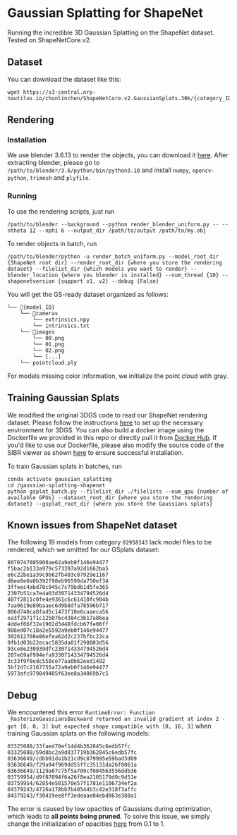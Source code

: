 # Gaussian Splatting for ShapeNet
Running the incredible 3D Gaussian Splatting on the ShapeNet dataset. Tested on ShapeNetCore.v2.

## Dataset
You can download the dataset like this:
```
wget https://s3-central.nrp-nautilus.io/chunlinchen/ShapeNetCore.v2.GaussianSplats.30k/{category_ID}.zip
```

## Rendering
### Installation
We use blender 3.6.13 to render the objects, you can download it [here](https://mirrors.ocf.berkeley.edu/blender/release/Blender3.6/blender-3.6.13-linux-x64.tar.xz). After extracting blender, please go to ```/path/to/blender/3.6/python/bin/python3.10``` and install ```numpy```, ```opencv-python```, ```trimesh``` and ```plyfile```.

### Running
To use the rendering scripts, just run
```
/path/to/blender --background --python render_blender_uniform.py -- --ntheta 12 --nphi 6 --output_dir /path/to/output /path/to/my.obj
```

To render objects in batch, run
```
/path/to/blender/python -u render_batch_uniform.py --model_root_dir {ShapeNet root dir} --render_root_dir {where you store the rendering dataset} --filelist_dir {which models you want to render} --blender_location {where you blender is installed} --num_thread {10} --shapenetversion {support v1, v2} --debug {False}
```

You will get the GS-ready dataset organized as follows:
```
└── 📁{model_ID}
    └── 📁cameras
        └── extrinsics.npy
        └── intrinsics.txt
    └── 📁images
        └── 00.png
        └── 01.png
        └── 02.png
        └── [...]
    └── pointcloud.ply
```

For models missing color information, we initialize the point cloud with gray.

## Training Gaussian Splats
We modified the original 3DGS code to read our ShapeNet rendering dataset. Please follow the instructions [here](https://github.com/graphdeco-inria/gaussian-splatting/blob/8a70a8cd6f0d9c0a14f564844ead2d1147d5a7ac/README.md) to set up the necessary environment for 3DGS. You can also build a docker image using the Dockerfile we provided in this repo or directly pull it from [Docker Hub](https://hub.docker.com/r/clchen2133/gsplat). If you'd like to use our Dockerfile, please also modify the source code of the SIBR viewer as shown [here](https://github.com/graphdeco-inria/gaussian-splatting/issues/965#issuecomment-2323401099) to ensure successful installation.

To train Gaussian splats in batches, run
```
conda activate gaussian_splatting
cd /gaussian-splatting-shapenet
python gsplat_batch.py --filelist_dir ./filelists --num_gpu {number of available GPUs} --dataset_root_dir {where you store the rendering dataset} --gsplat_root_dir {where you store the Gaussians splats}
```

## Known issues from ShapeNet dataset
The following 19 models from category `02958343` lack model files to be rendered, which we omitted for our GSplats dataset:
```
8070747805908ae62a9eb0f146e94477 
f5bac2b133a979c573397a92d1662ba5 
e6c22be1a39c9b62fb403c87929e1167 
d6ee8e0a0b392f98eb96598da750ef34 
3ffeec4abd78c945c7c79bdb1d5fe365 
2307b51ca7e4a03d30714334794526d4 
407f2811c0fe4e9361c6c61410fc904b 
7aa9619e89baaec6d9b8dfa78596b717 
806d740ca8fad5c1473f10e6caaeca56 
ea3f2971f1c125076c4384c3b17a86ea 
4ddef66f32e1902d3448fdcb67fe08ff 
986ed07c18a2e5592a9eb0f146e94477 
302612708e86efea62d2c237bfbc22ca 
9fb1d03b22ecac5835da01f298003d56 
93ce8e230939dfc230714334794526d4 
207e69af994efa9330714334794526d4 
3c33f9f8edc558ce77aa0b62eed1492 
5bf2d7c2167755a72a9eb0f146e94477 
5973afc979049405f63ee8a34069b7c5
```

## Debug
We encountered this error `RuntimeError: Function _RasterizeGaussiansBackward returned an invalid gradient at index 2 - got [0, 0, 3] but expected shape compatible with [0, 16, 3]` when training Gaussian splats on the following models:
```
03325088/33faed70ef14d4b362845c6edb57fc
03325088/59d8bc2a9d837719b362845c6edb57fc
03636649/cdbb91da1b21cd9c879995e59bad3d69
03636649/f29a94f969dd55ffc35131da26f8061a
03636649/1129a07c75f5a709cf004563556ddb36
03759954/d9f87094f6a26f8ea2105179d0c9d51e
03759954/62854e501570e57f1781e1106734ef2a
04379243/4726a178bb7b40544b3c42e318f3affc
04379243/f30419ee8ff3edeaae04ebd863e388a1
```

The error is caused by low opacities of Gaussians during optimization, which leads to **all points being pruned**. To solve this issue, we simply change the initialization of opacities [here](https://github.com/graphdeco-inria/gaussian-splatting/blob/472689c0dc70417448fb451bf529ae532d32c095/scene/gaussian_model.py#L139) from 0.1 to 1.
